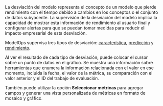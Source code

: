La desviación del modelo representa el concepto de un modelo que pierde rendimiento con el tiempo debido a cambios en los conceptos o el conjunto de datos subyacente. La supervisión de la desviación del modelo implica la capacidad de mostrar esta información de rendimiento al usuario final y configurar alertas para que se puedan tomar medidas para reducir el impacto empresarial de esta desviación.

ModelOps supervisa tres tipos de desviación: [característica](xxa1732651110275.md), [predicción](etr1732651148787.md) y [rendimiento](jrp1732651191166.md).

Al ver el resultado de cada tipo de desviación, puede colocar el cursor sobre un punto de datos en el gráfico. Se muestra una información sobre herramientas que enumera la información relacionada con el valor en ese momento, incluida la fecha, el valor de la métrica, su comparación con el valor anterior y el ID del trabajo de evaluación.

También puede utilizar la opción **Seleccionar métricas** para agregar campos y generar una vista personalizada de métricas en formato de mosaico y gráfico.

